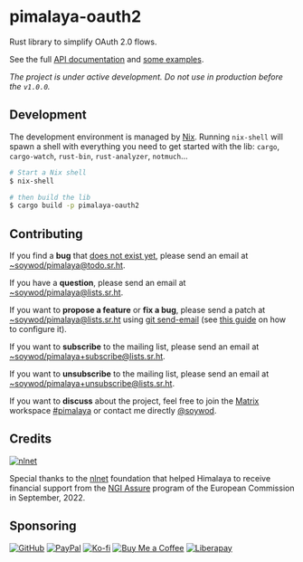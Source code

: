 # pimalaya-oauth2

Rust library to simplify OAuth 2.0 flows.

See the full [API documentation](https://docs.rs/pimalaya-oauth2/latest/pimalaya_oauth2/) and [some examples](https://git.sr.ht/~soywod/pimalaya/tree/master/item/oauth2/examples).

*The project is under active development. Do not use in production before the `v1.0.0`.*

## Development

The development environment is managed by [Nix](https://nixos.org/download.html). Running `nix-shell` will spawn a shell with everything you need to get started with the lib: `cargo`, `cargo-watch`, `rust-bin`, `rust-analyzer`, `notmuch`…

```sh
# Start a Nix shell
$ nix-shell

# then build the lib
$ cargo build -p pimalaya-oauth2
```

## Contributing

If you find a **bug** that [does not exist yet](https://todo.sr.ht/~soywod/pimalaya), please send an email at [~soywod/pimalaya@todo.sr.ht](mailto:~soywod/pimalaya@todo.sr.ht).

If you have a **question**, please send an email at [~soywod/pimalaya@lists.sr.ht](mailto:~soywod/pimalaya@lists.sr.ht).

If you want to **propose a feature** or **fix a bug**, please send a patch at [~soywod/pimalaya@lists.sr.ht](mailto:~soywod/pimalaya@lists.sr.ht) using [git send-email](https://git-scm.com/docs/git-send-email) (see [this guide](https://git-send-email.io/) on how to configure it).

If you want to **subscribe** to the mailing list, please send an email at [~soywod/pimalaya+subscribe@lists.sr.ht](mailto:~soywod/pimalaya+subscribe@lists.sr.ht).

If you want to **unsubscribe** to the mailing list, please send an email at [~soywod/pimalaya+unsubscribe@lists.sr.ht](mailto:~soywod/pimalaya+unsubscribe@lists.sr.ht).

If you want to **discuss** about the project, feel free to join the [Matrix](https://matrix.org/) workspace [#pimalaya](https://matrix.to/#/#pimalaya:matrix.org) or contact me directly [@soywod](https://matrix.to/#/@soywod:matrix.org).

## Credits

[![nlnet](https://nlnet.nl/logo/banner-160x60.png)](https://nlnet.nl/project/Himalaya/index.html)

Special thanks to the [nlnet](https://nlnet.nl/project/Himalaya/index.html) foundation that helped Himalaya to receive financial support from the [NGI Assure](https://www.ngi.eu/ngi-projects/ngi-assure/) program of the European Commission in September, 2022.

## Sponsoring

[![GitHub](https://img.shields.io/badge/-GitHub%20Sponsors-fafbfc?logo=GitHub%20Sponsors&style=flat-square)](https://github.com/sponsors/soywod)
[![PayPal](https://img.shields.io/badge/-PayPal-0079c1?logo=PayPal&logoColor=ffffff&style=flat-square)](https://www.paypal.com/paypalme/soywod)
[![Ko-fi](https://img.shields.io/badge/-Ko--fi-ff5e5a?logo=Ko-fi&logoColor=ffffff&style=flat-square)](https://ko-fi.com/soywod)
[![Buy Me a Coffee](https://img.shields.io/badge/-Buy%20Me%20a%20Coffee-ffdd00?logo=Buy%20Me%20A%20Coffee&logoColor=000000&style=flat-square)](https://www.buymeacoffee.com/soywod)
[![Liberapay](https://img.shields.io/badge/-Liberapay-f6c915?logo=Liberapay&logoColor=222222&style=flat-square)](https://liberapay.com/soywod)
